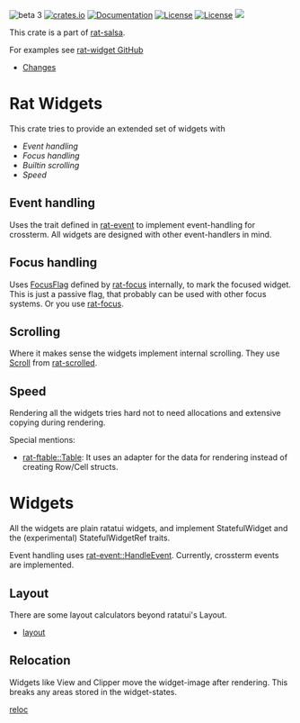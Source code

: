 ![beta 3](https://img.shields.io/badge/stability-β--3-850101)
[![crates.io](https://img.shields.io/crates/v/rat-widget.svg)](https://crates.io/crates/rat-widget)
[![Documentation](https://docs.rs/rat-widget/badge.svg)](https://docs.rs/rat-widget)
[![License](https://img.shields.io/badge/license-MIT-blue.svg)](https://opensource.org/licenses/MIT)
[![License](https://img.shields.io/badge/license-APACHE-blue.svg)](https://www.apache.org/licenses/LICENSE-2.0)
![](https://tokei.rs/b1/github/thscharler/rat-salsa)

This crate is a part of [rat-salsa][refRatSalsa].

For examples see [rat-widget GitHub][refGitHubWidget]

* [Changes](https://github.com/thscharler/rat-salsa/blob/master/rat-widget/changes.md)

# Rat Widgets

This crate tries to provide an extended set of widgets with

- *Event handling*
- *Focus handling*
- *Builtin scrolling*
- *Speed*

## Event handling

Uses the trait defined in [rat-event][refRatEvent] to implement
event-handling for crossterm. All widgets are designed with other
event-handlers in mind.

## Focus handling

Uses [FocusFlag][refRatFocusFlag] defined by [rat-focus][refRatFocus]
internally, to mark the focused widget. This is just a passive flag,
that probably can be used with other focus systems. Or you use
[rat-focus][refRatFocus].

## Scrolling

Where it makes sense the widgets implement internal scrolling.
They use [Scroll][refScroll] from [rat-scrolled][refRatScrolled].

## Speed

Rendering all the widgets tries hard not to need allocations and
extensive copying during rendering.

Special mentions:

- [rat-ftable::Table][refRatTable]: It uses an adapter for the
  data for rendering instead of creating Row/Cell structs.

# Widgets

All the widgets are plain ratatui widgets, and implement
StatefulWidget and the (experimental) StatefulWidgetRef traits.

Event handling uses [rat-event::HandleEvent][refRatEvent].
Currently, crossterm events are implemented.

## Layout

There are some layout calculators beyond ratatui's Layout.

* [layout](layout/index.html)

## Relocation

Widgets like View and Clipper move the widget-image after
rendering. This breaks any areas stored in the widget-states.

[reloc](reloc/index.html)

[refRatSalsa]: https://docs.rs/rat-salsa/latest/rat_salsa/

[refRatEvent]: https://docs.rs/rat-event

[refRatFocus]: https://docs.rs/rat-focus

[refRatFocusFlag]: https://docs.rs/rat-focus/latest/rat_focus/struct.FocusFlag.html

[refScroll]: https://docs.rs/rat-scrolled/latest/rat_scrolled/struct.Scroll.html

[refRatScrolled]: https://docs.rs/rat-scrolled

[refRatTable]: https://docs.rs/rat-ftable

[refRatTextArea]: textarea/index.html

[refGitHubWidget]: https://github.com/thscharler/rat-salsa/blob/master/rat-widget/examples
